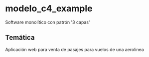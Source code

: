 # modelo_c4_example
 
 Software monolítico con patrón '3 capas'

 ## Temática

Aplicación web para venta de pasajes para vuelos de una aerolinea

